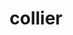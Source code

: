 ---
title: "collier"
layout: cache
categories: [package, develop]
meta: {"compilers": ["gcc@11.4.0", "gcc@13.2.0"], "num_specs": 40, "num_specs_by_stack": {"hep": 40, "root": 40}, "oss": ["ubuntu22.04", "ubuntu24.04"], "platforms": ["linux"], "stacks": ["hep", "root"], "targets": ["x86_64_v3"], "versions": ["1.2.8"]}
spec_details: [{"compiler": "gcc@13.2.0", "hash": "2ym2mbysoekuey44w6jc6zuiomwgdxnl", "os": "ubuntu24.04", "platform": "linux", "size": "-", "stacks": ["hep", "root"], "target": "x86_64_v3", "variants": ["build_system=cmake", "build_type=Release", "generator=make", "~ipo"], "versions": ["1.2.8"]}, {"compiler": "gcc@11.4.0", "hash": "4t6vrbimk45js3p6llkinkogagc6h3g7", "os": "ubuntu22.04", "platform": "linux", "size": "-", "stacks": ["hep", "root"], "target": "x86_64_v3", "variants": ["build_system=cmake", "build_type=Release", "generator=make", "~ipo"], "versions": ["1.2.8"]}, {"compiler": "gcc@13.2.0", "hash": "52swfwudsggkah46l44z6kryg4mc3q37", "os": "ubuntu24.04", "platform": "linux", "size": "-", "stacks": ["hep", "root"], "target": "x86_64_v3", "variants": ["build_system=cmake", "build_type=Release", "generator=make", "~ipo"], "versions": ["1.2.8"]}, {"compiler": "gcc@13.2.0", "hash": "7b2mbgn2uiv4agrdjgmgmslyfde7fshd", "os": "ubuntu24.04", "platform": "linux", "size": "-", "stacks": ["hep", "root"], "target": "x86_64_v3", "variants": ["build_system=cmake", "build_type=Release", "generator=make", "~ipo"], "versions": ["1.2.8"]}, {"compiler": "gcc@11.4.0", "hash": "7lyoiv57ryp677dydpgcmqyjrnml2ulz", "os": "ubuntu22.04", "platform": "linux", "size": "-", "stacks": ["hep", "root"], "target": "x86_64_v3", "variants": ["build_system=cmake", "build_type=Release", "generator=make", "~ipo"], "versions": ["1.2.8"]}, {"compiler": "gcc@11.4.0", "hash": "ambyu2p4h2mhgysaz26yjbb4prlbcsxg", "os": "ubuntu22.04", "platform": "linux", "size": "-", "stacks": ["hep", "root"], "target": "x86_64_v3", "variants": ["build_system=cmake", "build_type=Release", "generator=make", "~ipo"], "versions": ["1.2.8"]}, {"compiler": "gcc@11.4.0", "hash": "bicbklx6doaztmaaumwxg2wq5gkuhkbc", "os": "ubuntu22.04", "platform": "linux", "size": "-", "stacks": ["hep", "root"], "target": "x86_64_v3", "variants": ["build_system=cmake", "build_type=Release", "generator=make", "~ipo"], "versions": ["1.2.8"]}, {"compiler": "gcc@11.4.0", "hash": "der5i3jzcknqr3q3f5ayrg5jujp75evg", "os": "ubuntu22.04", "platform": "linux", "size": "-", "stacks": ["hep", "root"], "target": "x86_64_v3", "variants": ["build_system=cmake", "build_type=Release", "generator=make", "~ipo"], "versions": ["1.2.8"]}, {"compiler": "gcc@11.4.0", "hash": "dnztyogspbnovcyq73gpst2k3sthdhtm", "os": "ubuntu22.04", "platform": "linux", "size": "-", "stacks": ["hep", "root"], "target": "x86_64_v3", "variants": ["build_system=cmake", "build_type=Release", "generator=make", "~ipo"], "versions": ["1.2.8"]}, {"compiler": "gcc@11.4.0", "hash": "ek57qwz3goep773o5icys2d7kpfkcj4w", "os": "ubuntu22.04", "platform": "linux", "size": "-", "stacks": ["hep", "root"], "target": "x86_64_v3", "variants": ["build_system=cmake", "build_type=Release", "generator=make", "~ipo"], "versions": ["1.2.8"]}, {"compiler": "gcc@11.4.0", "hash": "endbgvdmugz3dacw4a6z4ajxej7zdtcw", "os": "ubuntu22.04", "platform": "linux", "size": "-", "stacks": ["hep", "root"], "target": "x86_64_v3", "variants": ["build_system=cmake", "build_type=Release", "generator=make", "~ipo"], "versions": ["1.2.8"]}, {"compiler": "gcc@11.4.0", "hash": "exe54tz4tvwvvrb4j7uvsut62gj2ahnr", "os": "ubuntu22.04", "platform": "linux", "size": "-", "stacks": ["hep", "root"], "target": "x86_64_v3", "variants": ["build_system=cmake", "build_type=Release", "generator=make", "~ipo"], "versions": ["1.2.8"]}, {"compiler": "gcc@13.2.0", "hash": "fmysxjrzdwcreslbbwqhzs5zkvy7aoho", "os": "ubuntu24.04", "platform": "linux", "size": "-", "stacks": ["hep", "root"], "target": "x86_64_v3", "variants": ["build_system=cmake", "build_type=Release", "generator=make", "~ipo"], "versions": ["1.2.8"]}, {"compiler": "gcc@11.4.0", "hash": "gy5ss2odsm2aqr2itcvo5lqaraabarvd", "os": "ubuntu22.04", "platform": "linux", "size": "-", "stacks": ["hep", "root"], "target": "x86_64_v3", "variants": ["build_system=cmake", "build_type=Release", "generator=make", "~ipo"], "versions": ["1.2.8"]}, {"compiler": "gcc@11.4.0", "hash": "h6y7puridhkrp5wuj3t7g6773bqzgywv", "os": "ubuntu22.04", "platform": "linux", "size": "-", "stacks": ["hep", "root"], "target": "x86_64_v3", "variants": ["build_system=cmake", "build_type=Release", "generator=make", "~ipo"], "versions": ["1.2.8"]}, {"compiler": "gcc@13.2.0", "hash": "hlrbvqtor54iyol6a6mbamsqzibpubvo", "os": "ubuntu24.04", "platform": "linux", "size": "-", "stacks": ["hep", "root"], "target": "x86_64_v3", "variants": ["build_system=cmake", "build_type=Release", "generator=make", "~ipo"], "versions": ["1.2.8"]}, {"compiler": "gcc@13.2.0", "hash": "k334w754qv6aebtrvnav62svuu5a7nuk", "os": "ubuntu24.04", "platform": "linux", "size": "-", "stacks": ["hep", "root"], "target": "x86_64_v3", "variants": ["build_system=cmake", "build_type=Release", "generator=make", "~ipo"], "versions": ["1.2.8"]}, {"compiler": "gcc@11.4.0", "hash": "kcwnnzxs3pwhhrro6y3wwxcpin6k45f4", "os": "ubuntu22.04", "platform": "linux", "size": "-", "stacks": ["hep", "root"], "target": "x86_64_v3", "variants": ["build_system=cmake", "build_type=Release", "generator=make", "~ipo"], "versions": ["1.2.8"]}, {"compiler": "gcc@11.4.0", "hash": "kiwby7q7sgwj7dbei3kwt7dkz3xvs3bh", "os": "ubuntu22.04", "platform": "linux", "size": "-", "stacks": ["hep", "root"], "target": "x86_64_v3", "variants": ["build_system=cmake", "build_type=Release", "generator=make", "~ipo"], "versions": ["1.2.8"]}, {"compiler": "gcc@11.4.0", "hash": "kme2szpkbrqrpqbftipzfktsubvysvys", "os": "ubuntu22.04", "platform": "linux", "size": "-", "stacks": ["hep", "root"], "target": "x86_64_v3", "variants": ["build_system=cmake", "build_type=Release", "generator=make", "~ipo"], "versions": ["1.2.8"]}, {"compiler": "gcc@13.2.0", "hash": "l7qu5yej7jay2n74mxfbvkl7s6ta5ypp", "os": "ubuntu24.04", "platform": "linux", "size": "-", "stacks": ["hep", "root"], "target": "x86_64_v3", "variants": ["build_system=cmake", "build_type=Release", "generator=make", "~ipo"], "versions": ["1.2.8"]}, {"compiler": "gcc@11.4.0", "hash": "mcmc7bcvekrtqo2gygvmmvqnnli4xctu", "os": "ubuntu22.04", "platform": "linux", "size": "-", "stacks": ["hep", "root"], "target": "x86_64_v3", "variants": ["build_system=cmake", "build_type=Release", "generator=make", "~ipo"], "versions": ["1.2.8"]}, {"compiler": "gcc@13.2.0", "hash": "nazd5zdxrn2u5dpr3j2xhnnjpzjnaqln", "os": "ubuntu24.04", "platform": "linux", "size": "-", "stacks": ["hep", "root"], "target": "x86_64_v3", "variants": ["build_system=cmake", "build_type=Release", "generator=make", "~ipo"], "versions": ["1.2.8"]}, {"compiler": "gcc@13.2.0", "hash": "nm5pidhc4guh4tlfy3xm67ycemrjlqig", "os": "ubuntu24.04", "platform": "linux", "size": "-", "stacks": ["hep", "root"], "target": "x86_64_v3", "variants": ["build_system=cmake", "build_type=Release", "generator=make", "~ipo"], "versions": ["1.2.8"]}, {"compiler": "gcc@11.4.0", "hash": "qfi7hwv3cpc6n6jrri6ty24asw5u6tko", "os": "ubuntu22.04", "platform": "linux", "size": "-", "stacks": ["hep", "root"], "target": "x86_64_v3", "variants": ["build_system=cmake", "build_type=Release", "generator=make", "~ipo"], "versions": ["1.2.8"]}, {"compiler": "gcc@11.4.0", "hash": "ruu24ebtzxfphsdcgzuu7xfm357m7j7d", "os": "ubuntu22.04", "platform": "linux", "size": "-", "stacks": ["hep", "root"], "target": "x86_64_v3", "variants": ["build_system=cmake", "build_type=Release", "generator=make", "~ipo"], "versions": ["1.2.8"]}, {"compiler": "gcc@11.4.0", "hash": "s3cgoxsq6px5qrw5ylvc5rgulpodculb", "os": "ubuntu22.04", "platform": "linux", "size": "-", "stacks": ["hep", "root"], "target": "x86_64_v3", "variants": ["build_system=cmake", "build_type=Release", "generator=make", "~ipo"], "versions": ["1.2.8"]}, {"compiler": "gcc@13.2.0", "hash": "sdrdkri6wekp4z6ggc4zwmlrponp47o4", "os": "ubuntu24.04", "platform": "linux", "size": "-", "stacks": ["hep", "root"], "target": "x86_64_v3", "variants": ["build_system=cmake", "build_type=Release", "generator=make", "~ipo"], "versions": ["1.2.8"]}, {"compiler": "gcc@13.2.0", "hash": "tgz5gcijwebhgirxhsdbxb5ph6devjea", "os": "ubuntu24.04", "platform": "linux", "size": "-", "stacks": ["hep", "root"], "target": "x86_64_v3", "variants": ["build_system=cmake", "build_type=Release", "generator=make", "~ipo"], "versions": ["1.2.8"]}, {"compiler": "gcc@11.4.0", "hash": "tknxvgwkmmtqrwaa7ydhah5stcb44gpz", "os": "ubuntu22.04", "platform": "linux", "size": "-", "stacks": ["hep", "root"], "target": "x86_64_v3", "variants": ["build_system=cmake", "build_type=Release", "generator=make", "~ipo"], "versions": ["1.2.8"]}, {"compiler": "gcc@11.4.0", "hash": "ts4oigwetoh2x2pag55ip7u6poqcltl2", "os": "ubuntu22.04", "platform": "linux", "size": "-", "stacks": ["hep", "root"], "target": "x86_64_v3", "variants": ["build_system=cmake", "build_type=Release", "generator=make", "~ipo"], "versions": ["1.2.8"]}, {"compiler": "gcc@11.4.0", "hash": "tygh4trozc37lolet5ii7ke3347vgjrr", "os": "ubuntu22.04", "platform": "linux", "size": "-", "stacks": ["hep", "root"], "target": "x86_64_v3", "variants": ["build_system=cmake", "build_type=Release", "generator=make", "~ipo"], "versions": ["1.2.8"]}, {"compiler": "gcc@13.2.0", "hash": "vg6vlyuvqdyxq47yk7qjenavbg6kypbo", "os": "ubuntu24.04", "platform": "linux", "size": "-", "stacks": ["hep", "root"], "target": "x86_64_v3", "variants": ["build_system=cmake", "build_type=Release", "generator=make", "~ipo"], "versions": ["1.2.8"]}, {"compiler": "gcc@13.2.0", "hash": "wdo2zj5sut5rsool7uwngijpgwyq7qdg", "os": "ubuntu24.04", "platform": "linux", "size": "-", "stacks": ["hep", "root"], "target": "x86_64_v3", "variants": ["build_system=cmake", "build_type=Release", "generator=make", "~ipo"], "versions": ["1.2.8"]}, {"compiler": "gcc@11.4.0", "hash": "wlau7jrwm6qapaac5gagbbuaopuqmkil", "os": "ubuntu22.04", "platform": "linux", "size": "-", "stacks": ["hep", "root"], "target": "x86_64_v3", "variants": ["build_system=cmake", "build_type=Release", "generator=make", "~ipo"], "versions": ["1.2.8"]}, {"compiler": "gcc@11.4.0", "hash": "wpclsgycazmsnxzyhshuiulsx5botpxn", "os": "ubuntu22.04", "platform": "linux", "size": "-", "stacks": ["hep", "root"], "target": "x86_64_v3", "variants": ["build_system=cmake", "build_type=Release", "generator=make", "~ipo"], "versions": ["1.2.8"]}, {"compiler": "gcc@11.4.0", "hash": "xepaiekjoutw2sljsr4ac3uy4awnzf3i", "os": "ubuntu22.04", "platform": "linux", "size": "-", "stacks": ["hep", "root"], "target": "x86_64_v3", "variants": ["build_system=cmake", "build_type=Release", "generator=make", "~ipo"], "versions": ["1.2.8"]}, {"compiler": "gcc@11.4.0", "hash": "yhdfn2ipmw2sotmolnm3mg6xzmicaikl", "os": "ubuntu22.04", "platform": "linux", "size": "-", "stacks": ["hep", "root"], "target": "x86_64_v3", "variants": ["build_system=cmake", "build_type=Release", "generator=make", "~ipo"], "versions": ["1.2.8"]}, {"compiler": "gcc@11.4.0", "hash": "yz2vbqj7r3vtnx62ie62q5rolcvbttai", "os": "ubuntu22.04", "platform": "linux", "size": "-", "stacks": ["hep", "root"], "target": "x86_64_v3", "variants": ["build_system=cmake", "build_type=Release", "generator=make", "~ipo"], "versions": ["1.2.8"]}, {"compiler": "gcc@11.4.0", "hash": "zaiw6ajse2kzvoyzcivrpeyqi7ok4q7t", "os": "ubuntu22.04", "platform": "linux", "size": "-", "stacks": ["hep", "root"], "target": "x86_64_v3", "variants": ["build_system=cmake", "build_type=Release", "generator=make", "~ipo"], "versions": ["1.2.8"]}]
---